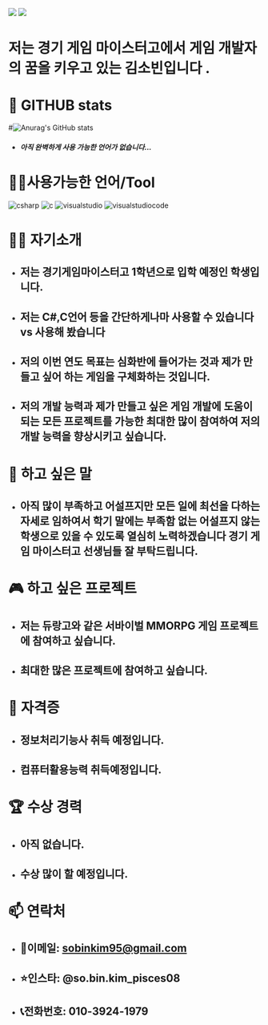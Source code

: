 
![](https://capsule-render.vercel.app/api?type=rounded&height=330&color=A901DB&text=Hello%20I'M%20SOBINKIM&descAlign=100&descAlignY=100&descSize=20&section=footersss)
<a href="https://hits.seeyoufarm.com"><img src="https://hits.seeyoufarm.com/api/count/incr/badge.svg?url=https%3A%2F%2Fgithub.com%2Fsobinkim&count_bg=%23A901DB&title_bg=%23000000&icon=github.svg&icon_color=%2333C23C&title=hits&edge_flat=false"/></a>
# 저는 경기 게임 마이스터고에서 게임 개발자의 꿈을 키우고 있는 김소빈입니다 . 
 # 👾 GITHUB stats 
#![Anurag's GitHub stats](https://github-readme-stats.vercel.app/api?username=sobinkim&theme=midnight-purple&show_icons=true)
- ##### 아직 완벽하게 사용 가능한 언어가 없습니다...

# 🙆‍♂️사용가능한 언어/Tool

![csharp](https://img.shields.io/badge/csharp-512BD4.svg?&style=for-the-badge&logo=csharp&logoColor=black)
![c](https://img.shields.io/badge/c-A8B9CC.svg?&style=for-the-badge&logo=c&logoColor=black) 
![visualstudio](https://img.shields.io/badge/visualstudio-5C2D91.svg?&style=for-the-badge&logo=visualstudio&logoColor=white)
![visualstudiocode](https://img.shields.io/badge/visualstudiocode-007ACC.svg?&style=for-the-badge&logo=\visualstudiocode&logoColor=white)


# 👩‍💻 자기소개
- ## 저는 경기게임마이스터고 1학년으로 입학 예정인 학생입니다.
- ## 저는 C#,C언어 등을 간단하게나마 사용할 수 있습니다 vs 사용해 봤습니다
- ## 저의 이번 연도 목표는 심화반에 들어가는 것과 제가 만들고 싶어 하는 게임을 구체화하는 것입니다.
- ## 저의 개발 능력과 제가 만들고 싶은 게임 개발에 도움이 되는 모든 프로젝트를 가능한 최대한 많이 참여하여 저의 개발 능력을 향상시키고 싶습니다.

# 💬 하고 싶은 말 
-  ## 아직 많이 부족하고 어설프지만 모든 일에 최선을 다하는 자세로 임하여서 학기 말에는 부족함 없는 어설프지 않는 학생으로 있을 수 있도록 열심히 노력하겠습니다 경기 게임 마이스터고 선생님들 잘 부탁드립니다.

# 🎮 하고 싶은 프로젝트
- ## 저는 듀랑고와 같은 서바이벌 MMORPG 게임 프로젝트에 참여하고 싶습니다.
- ## 최대한 많은 프로젝트에 참여하고 싶습니다.


# 📜 자격증
- ## 정보처리기능사 취득 예정입니다.
- ## 컴퓨터활용능력 취득예정입니다.

# 🏆 수상 경력
- ## 아직 없습니다.
- ## 수상 많이 할 예정입니다.


# 📫 연락처
- ## 📧이메일: sobinkim95@gmail.com
- ## ⭐인스타: @so.bin.kim_pisces08
- ## 📞전화번호: 010-3924-1979